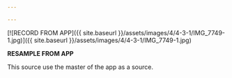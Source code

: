 ```yaml
---

---
```


[![RECORD FROM APP]({{ site.baseurl }}/assets/images/4/4-3-1/IMG_7749-1.jpg)]({{
site.baseurl }}/assets/images/4/4-3-1/IMG_7749-1.jpg)

**RESAMPLE FROM APP**

This source use the master of the app as a source.
